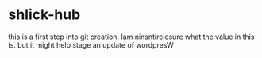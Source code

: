 # shlick-hub
this is a first step into git creation.
Iam ninsntirelesure what the value in this is. but it might help stage an update of wordpresW
